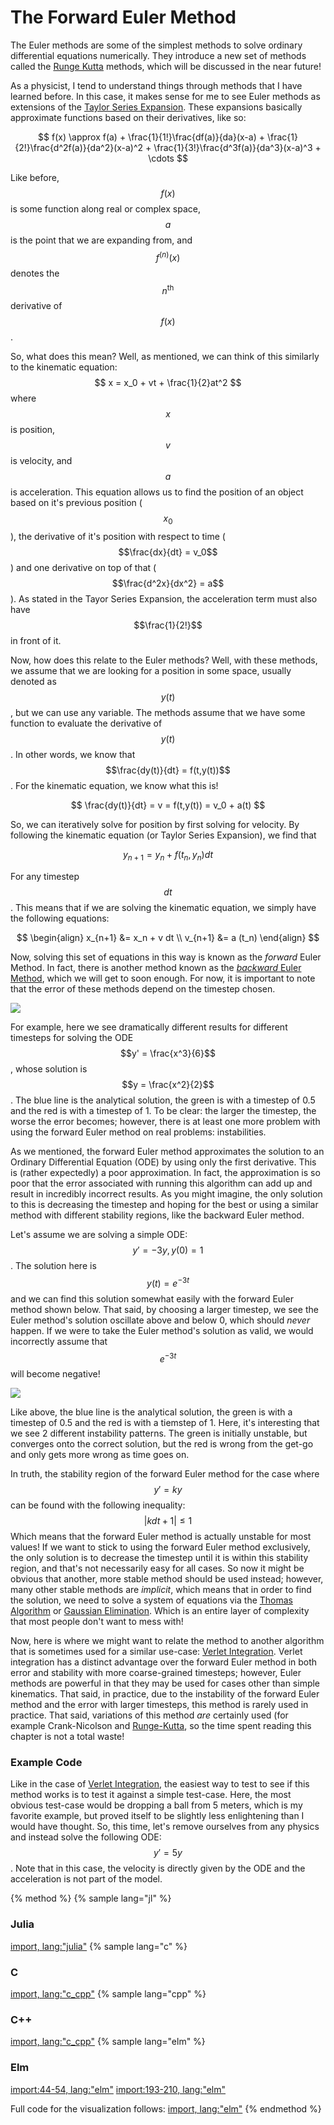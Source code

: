 # The Forward Euler Method

The Euler methods are some of the simplest methods to solve ordinary differential equations numerically.
They introduce a new set of methods called the [Runge Kutta](../runge_kutta/runge_kutta.md) methods, which will be discussed in the near future!

As a physicist, I tend to understand things through methods that I have learned before.
In this case, it makes sense for me to see Euler methods as extensions of the [Taylor Series Expansion](../../taylor/taylor_series.md).
These expansions basically approximate functions based on their derivatives, like so:

$$
f(x) \approx f(a) + \frac{1}{1!}\frac{df(a)}{da}(x-a)
    + \frac{1}{2!}\frac{d^2f(a)}{da^2}(x-a)^2
    + \frac{1}{3!}\frac{d^3f(a)}{da^3}(x-a)^3 + \cdots
$$

Like before,  $$f(x)$$ is some function along real or complex space, $$a$$ is the point that we are expanding from, and $$f^{(n)}(x)$$ denotes the $$n^{\text{th}}$$ derivative of $$f(x)$$.

So, what does this mean? Well, as mentioned, we can think of this similarly to the kinematic equation:
$$
x = x_0 + vt + \frac{1}{2}at^2
$$
where $$x$$ is position, $$v$$ is velocity, and $$a$$ is acceleration.
This equation allows us to find the position of an object based on it's previous position ($$x_0$$), the derivative of it's position with respect to time ($$\frac{dx}{dt} = v_0$$) and one derivative on top of that ($$\frac{d^2x}{dx^2} = a$$).
As stated in the Tayor Series Expansion, the acceleration term must also have $$\frac{1}{2!}$$ in front of it.

Now, how does this relate to the Euler methods?
Well, with these methods, we assume that we are looking for a position in some space, usually denoted as $$y(t)$$, but we can use any variable.
The methods assume that we have some function to evaluate the derivative of $$y(t)$$. In other words, we know that $$\frac{dy(t)}{dt} = f(t,y(t))$$.
For the kinematic equation, we know what this is!

$$
\frac{dy(t)}{dt} = v = f(t,y(t)) = v_0 + a(t)
$$

So, we can iteratively solve for position by first solving for velocity. By following the kinematic equation (or Taylor Series Expansion), we find that

$$
y_{n+1} = y_n + f(t_n, y_n) dt
$$

For any timestep $$dt$$. This means that if we are solving the kinematic equation, we simply have the following equations:

$$
\begin{align}
    x_{n+1} &= x_n + v dt \\
    v_{n+1} &= a (t_n)
\end{align}
$$

Now, solving this set of equations in this way is known as the *forward* Euler Method.
In fact, there is another method known as the [*backward* Euler Method](backward_euler.md), which we will get to soon enough.
For now, it is important to note that the error of these methods depend on the timestep chosen.

<p>
    <img  class="center" src="res/error.png" />
</p>

For example, here we see dramatically different results for different timesteps for solving the ODE $$y' = \frac{x^3}{6}$$, whose solution is $$y = \frac{x^2}{2}$$.
The blue line is the analytical solution, the green is with a timestep of 0.5 and the red is with a timestep of 1.
To be clear: the larger the timestep, the worse the error becomes; however, there is at least one more problem with using the forward Euler method on real problems: instabilities.

As we mentioned, the forward Euler method approximates the solution to an Ordinary Differential Equation (ODE) by using only the first derivative.
This is (rather expectedly) a poor approximation.
In fact, the approximation is so poor that the error associated with running this algorithm can add up and result in incredibly incorrect results.
As you might imagine, the only solution to this is decreasing the timestep and hoping for the best or using a similar method with different stability regions, like the backward Euler method.

Let's assume we are solving a simple ODE: $$y' = -3y, y(0) = 1$$.
The solution here is $$y(t) = e^{-3t}$$ and we can find this solution somewhat easily with the forward Euler method shown below.
That said, by choosing a larger timestep, we see the Euler method's solution oscillate above and below 0, which should *never* happen.
If we were to take the Euler method's solution as valid, we would incorrectly assume that $$e^{-3t}$$ will become negative!

<p>
    <img  class="center" src="res/instability.png" />
</p>

Like above, the blue line is the analytical solution, the green is with a timestep of 0.5 and the red is with a tiemstep of 1.
Here, it's interesting that we see 2 different instability patterns.
The green is initially unstable, but converges onto the correct solution, but the red is wrong from the get-go and only gets more wrong as time goes on.

In truth, the stability region of the forward Euler method for the case where $$y' = ky$$ can be found with the following inequality:
$$
|kdt + 1 | \leq 1
$$
Which means that the forward Euler method is actually unstable for most values!
If we want to stick to using the forward Euler method exclusively, the only solution is to decrease the timestep until it is within this stability region, and that's not necessarily easy for all cases.
So now it might be obvious that another, more stable method should be used instead; however, many other stable methods are *implicit*, which means that in order to find the solution, we need to solve a system of equations via the [Thomas Algorithm](../../matrix_methods/thomas/thomas.md) or [Gaussian Elimination](../../matrix_methods/gaussian_elimination/gaussian_elimination.md).
Which is an entire layer of complexity that most people don't want to mess with!

Now, here is where we might want to relate the method to another algorithm that is sometimes used for a similar use-case: [Verlet Integration](../../physics_solvers/verlet/verlet.md).
Verlet integration has a distinct advantage over the forward Euler method in both error and stability with more coarse-grained timesteps; however, Euler methods are powerful in that they may be used for cases other than simple kinematics.
That said, in practice, due to the instability of the forward Euler method and the error with larger timesteps, this method is rarely used in practice.
That said, variations of this method *are* certainly used (for example Crank-Nicolson and [Runge-Kutta](../runge_kutta/runge_kutta.md), so the time spent reading this chapter is not a total waste!

### Example Code

Like in the case of [Verlet Integration](../../physics_solvers/verlet/verlet.md), the easiest way to test to see if this method works is to test it against a simple test-case.
Here, the most obvious test-case would be dropping a ball from 5 meters, which is my favorite example, but proved itself to be slightly less enlightening than I would have thought.
So, this time, let's remove ourselves from any physics and instead solve the following ODE: $$y' = 5y$$. Note that in this case, the velocity is directly given by the ODE and the acceleration is not part of the model.

{% method %}
{% sample lang="jl" %}
### Julia
[import, lang:"julia"](code/julia/euler.jl)
{% sample lang="c" %}
### C
[import, lang:"c_cpp"](code/c/euler.c)
{% sample lang="cpp" %}
### C++
[import, lang:"c_cpp"](code/c++/euler.cpp)
{% sample lang="elm" %}
### Elm
[import:44-54, lang:"elm"](code/elm/euler.elm)
[import:193-210, lang:"elm"](code/elm/euler.elm)

Full code for the visualization follows:
[import, lang:"elm"](code/elm/euler.elm)
{% endmethod %}

<script>
MathJax.Hub.Queue(["Typeset",MathJax.Hub]);
</script>
$$
\newcommand{\d}{\mathrm{d}}
\newcommand{\bff}{\boldsymbol{f}}
\newcommand{\bfg}{\boldsymbol{g}}
\newcommand{\bfp}{\boldsymbol{p}}
\newcommand{\bfq}{\boldsymbol{q}}
\newcommand{\bfx}{\boldsymbol{x}}
\newcommand{\bfu}{\boldsymbol{u}}
\newcommand{\bfv}{\boldsymbol{v}}
\newcommand{\bfA}{\boldsymbol{A}}
\newcommand{\bfB}{\boldsymbol{B}}
\newcommand{\bfC}{\boldsymbol{C}}
\newcommand{\bfM}{\boldsymbol{M}}
\newcommand{\bfJ}{\boldsymbol{J}}
\newcommand{\bfR}{\boldsymbol{R}}
\newcommand{\bfT}{\boldsymbol{T}}
\newcommand{\bfomega}{\boldsymbol{\omega}}
\newcommand{\bftau}{\boldsymbol{\tau}}
$$

